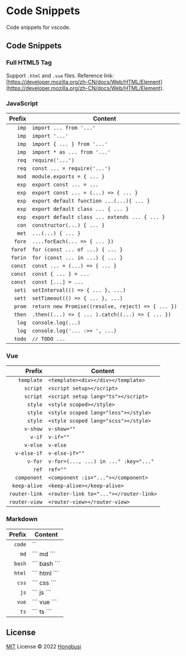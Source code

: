 # Code Snippets

Code snippets for vscode.

## Code Snippets

### Full HTML5 Tag

Support `.html` and `.vue` files. Reference link: [https://developer.mozilla.org/zh-CN/docs/Web/HTML/Element](https://developer.mozilla.org/zh-CN/docs/Web/HTML/Element).

### JavaScript

| Prefix | Content |
| -------: | ------- |
| `imp` | `import ... from '...'`|
| `imp` | `import '...'` |
| `imp` | `import { ... } from '...'` |
| `imp` | `import * as ... from '...'` |
| `req` | `require('...')`|
| `req` | `const ... = require('...')`|
| `mod` | `module.exports = { ... }`|
| `exp` | `export const ... = ...` |
| `exp` | `export const ... = (...) => { ... }` |
| `exp` | `export default function ...(...){ ... }` |
| `exp` | `export default class ... { ... }` |
| `exp` | `export default class ... extends ... { ... }` |
| `con` | `constructor(...) { ... }` |
| `met` | `...(...) { ... }` |
| `fore` | `....forEach(... => { ... })` |
| `forof` | `for (const ... of ...) { ... }` |
| `forin` | `for (const ... in ...) { ... }` |
| `const` | `const ... = (...) => { ... }` |
| `const` | `const { ... } = ...` |
| `const` | `const [...] = ...` |
| `seti` | `setInterval(() => { ... }, ...)` |
| `sett` | `setTimeout(() => { ... }, ...)` |
| `prom` | `return new Promise((resolve, reject) => { ... })` |
| `then` | `.then((...) => { ... ).catch((...) => { ... })` |
| `log` | `console.log(...)` |
| `log` | `console.log('... :>> ', ...)` |
| `todo` | `// TODO ...` |

### Vue

| Prefix | Content |
| -------: | ------- |
| `template` | `<template><div></div></template>` |
| `script` | `<script setup></script>` |
| `script` | `<script setup lang="ts"></script>` |
| `style` | `<style scoped></style>` |
| `style` | `<style scoped lang="less"></style>` |
| `style` | `<style scoped lang="scss"></style>` |
| `v-show` | `v-show=""` |
| `v-if` | `v-if=""` |
| `v-else` | `v-else` |
| `v-else-if` | `v-else-if=""` |
| `v-for` | `v-for=(..., ...) in ..." :key="..."` |
| `ref` | `ref=""` |
| `component` | `<component :is="..."></component>` |
| `keep-alive` | `<keep-alive></keep-alive>` |
| `router-link` | `<router-link to="..."></router-link>` |
| `router-view` | `<router-view></router-view>` |

### Markdown

| Prefix | Content |
| -------: | ------- |
| `code` | `` |
| `md` | \``` md \``` |
| `bash` | \``` bash \``` |
| `html` | \``` html \``` |
| `css` | \``` css \``` |
| `js` | \``` js \``` |
| `vue` | \``` vue \``` |
| `ts` | \``` ts \``` |

## License

[MIT](./LICENSE) License © 2022 [Hongbusi](https://github.com/Hongbusi)

